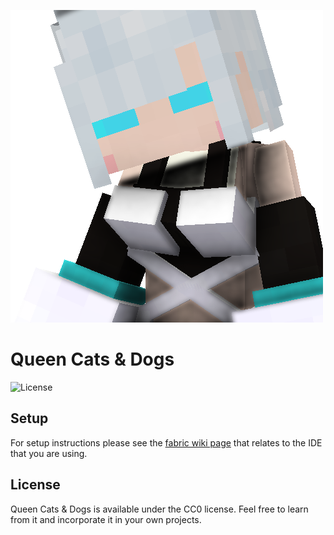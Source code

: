 ![Queen Cats Logo](src/main/resources/assets/queencats/icon.png)
# Queen Cats & Dogs
![License](https://camo.githubusercontent.com/3a8e2ee6b60fed49705450b45c2d1b0f2b00ccb204efda3408ff7f8fce7bca3f/68747470733a2f2f696d672e736869656c64732e696f2f6769746875622f6c6963656e73652f466c6173687952656573652f6661627269632d6d6f642d6d616e616765722e737667)


## Setup

For setup instructions please see the [fabric wiki page](https://fabricmc.net/wiki/tutorial:setup) that relates to the IDE that you are using.

## License

Queen Cats & Dogs is available under the CC0 license. Feel free to learn from it and incorporate it in your own projects.
